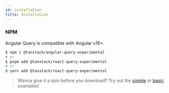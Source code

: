 ```yaml
---
id: installation
title: Installation
---
```

### NPM

Angular Query is compatible with Angular v16+.

```bash
$ npm i @tanstack/angular-query-experimental
# or
$ pnpm add @tanstack/react-query-experimental
# or
$ yarn add @tanstack/react-query-experimental
```

> Wanna give it a spin before you download? Try out the [simple](../examples/angular/simple) or [basic](../examples/angular/basic) examples!
